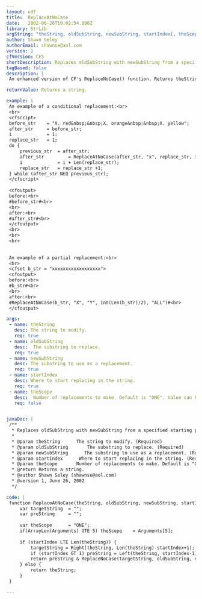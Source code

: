 ```yaml
---
layout: udf
title:  ReplaceAtNoCase
date:   2002-06-26T19:02:54.000Z
library: StrLib
argString: "theString, oldSubString, newSubString, startIndex[, theScope]"
author: Shawn Seley
authorEmail: shawnse@aol.com
version: 1
cfVersion: CF5
shortDescription: Replaces oldSubString with newSubString from a specified starting position while ignoring case.
tagBased: false
description: |
 An enhanced version of CF's ReplaceNoCase() function. Returns theString with occurrence(s) of oldSubString replaced with newSubString (ignoring case) in a specified scope starting from the startIndex. This startIndex feature can be especially useful for partial and/or conditional replacements.

returnValue: Returns a string.

example: |
 An example of a conditional replacement:<br>
 <br>
 <cfscript>
 before_str    = "X. red&nbsp;&nbsp;X. orange&nbsp;&nbsp;X. yellow";
 after_str     = before_str;
 i             = 1;
 replace_str   = 1;
 do {
     previous_str  = after_str;
     after_str         = ReplaceAtNoCase(after_str, "x", replace_str, i);
     i             = i + Len(replace_str);
     replace_str   = replace_str +1;
 } while (after_str NEQ previous_str);
 </cfscript>
 
 <cfoutput>
 before:<br>
 #before_str#<br>
 <br>
 after:<br>
 #after_str#<br>
 </cfoutput>
 <br>
 <br>
 <br>
 
 
 An example of a partial replacement:<br>
 <br>
 <cfset b_str = "xxxxxxxxxxxxxxxxxx">
 <cfoutput>
 before:<br>
 #b_str#<br>
 <br>
 after:<br>
 #ReplaceAtNoCase(b_str, "X", "Y", Int(Len(b_str)/2), "ALL")#<br>
 </cfoutput>

args:
 - name: theString
   desc: The string to modify.
   req: true
 - name: oldSubString
   desc:  The substring to replace.
   req: true
 - name: newSubString
   desc: The substring to use as a replacement.
   req: true
 - name: startIndex
   desc: Where to start replacing in the string.
   req: true
 - name: theScope
   desc:  Number of replacements to make. Default is "ONE". Value can be "ONE" or "ALL."
   req: false


javaDoc: |
 /**
  * Replaces oldSubString with newSubString from a specified starting position while ignoring case.
  * 
  * @param theString      The string to modify. (Required)
  * @param oldSubString       The substring to replace. (Required)
  * @param newSubString      The substring to use as a replacement. (Required)
  * @param startIndex      Where to start replacing in the string. (Required)
  * @param theScope       Number of replacements to make. Default is "ONE". Value can be "ONE" or "ALL." (Optional)
  * @return Returns a string. 
  * @author Shawn Seley (shawnse@aol.com) 
  * @version 1, June 26, 2002 
  */

code: |
 function ReplaceAtNoCase(theString, oldSubString, newSubString, startIndex){
     var targetString  = "";
     var preString     = "";
 
     var theScope      = "ONE";
     if(ArrayLen(Arguments) GTE 5) theScope    = Arguments[5];
 
     if (startIndex LTE Len(theString)) {
         targetString = Right(theString, Len(theString)-startIndex+1);
         if (startIndex GT 1) preString = Left(theString, startIndex-1);
         return preString & ReplaceNoCase(targetString, oldSubString, newSubString, theScope);
     } else {
         return theString;
     }
 }

---
```


